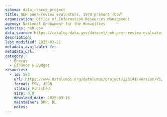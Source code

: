 ```yaml
---
schema: data_rescue_project 
title: NEH peer-review evaluators, 1970-present (CSV)
organization: Office of Information Resources Management
agency: National Endowment for the Humanities
websites: neh.gov
data_source: https://catalog.data.gov/dataset/neh-peer-review-evaluators-1970-present-csv
description: 
last_modified: 2025-03-21
metadata_available: Yes
metadata_url: 
category:
  - Energy 
  - Finance & Budget 
resources:
  - id: 563
    url: https://www.datalumos.org/datalumos/project/223141/version/V1/view
    format: CSV, JSON
    status: Finished
    size: 0.0
    download_date: 2025-03-16
    maintainer: DRP, DL
    notes: 
---
```

